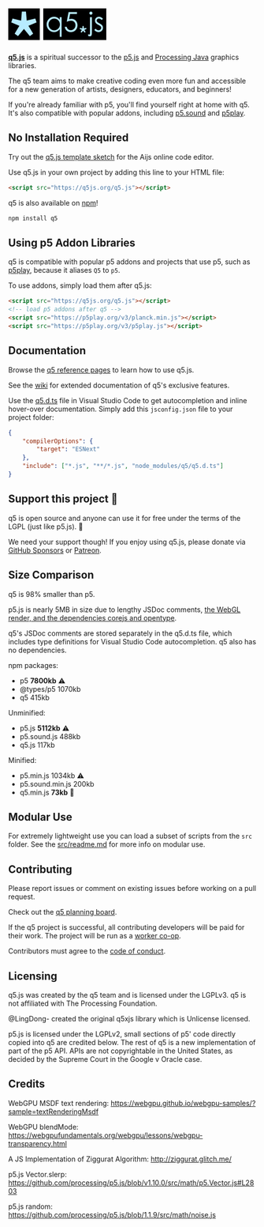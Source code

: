 # <img src="q5js_logo.webp" height="64"> <img src="q5js_brand.webp" height="64">

[**q5.js**](https://q5js.org) is a spiritual successor to the [p5.js][] and [Processing Java][] graphics libraries.

The q5 team aims to make creative coding even more fun and accessible for a new generation of artists, designers, educators, and beginners!

If you're already familiar with p5, you'll find yourself right at home with q5. It's also compatible with popular addons, including [p5.sound][] and [p5play][].

## No Installation Required

Try out the [q5.js template sketch](https://aijs.io/editor?user=quinton-ashley&project=logoSpin) for the Aijs online code editor.

Use q5.js in your own project by adding this line to your HTML file:

```html
<script src="https://q5js.org/q5.js"></script>
```

q5 is also available on [npm](https://www.npmjs.com/package/q5)!

```bash
npm install q5
```

## Using p5 Addon Libraries

q5 is compatible with popular p5 addons and projects that use p5, such as [p5play][], because it aliases `Q5` to `p5`.

To use addons, simply load them after q5.js:

```html
<script src="https://q5js.org/q5.js"></script>
<!-- load p5 addons after q5 -->
<script src="https://p5play.org/v3/planck.min.js"></script>
<script src="https://p5play.org/v3/p5play.js"></script>
```

## Documentation

Browse the [q5 reference pages](https://q5js.org/learn) to learn how to use q5.js.

See the [wiki](https://github.com/q5js/q5.js/wiki) for extended documentation of q5's exclusive features.

Use the [q5.d.ts](q5.d.ts) file in Visual Studio Code to get autocompletion and inline hover-over documentation. Simply add this `jsconfig.json` file to your project folder:

```json
{
	"compilerOptions": {
		"target": "ESNext"
	},
	"include": ["*.js", "**/*.js", "node_modules/q5/q5.d.ts"]
}
```

## Support this project 🤝

q5 is open source and anyone can use it for free under the terms of the LGPL (just like p5.js). 🎉

We need your support though! If you enjoy using q5.js, please donate via [GitHub Sponsors](https://github.com/sponsors/quinton-ashley) or [Patreon](https://www.patreon.com/p5play).

## Size Comparison

q5 is 98% smaller than p5.

p5.js is nearly 5MB in size due to lengthy JSDoc comments, [the WebGL render, and the dependencies corejs and opentype](https://github.com/processing/p5.js/issues/6776#issuecomment-1918238317).

q5's JSDoc comments are stored separately in the q5.d.ts file, which includes type definitions for Visual Studio Code autocompletion. q5 also has no dependencies.

npm packages:

- p5 **7800kb** ⚠️
- @types/p5 1070kb
- q5 415kb

Unminified:

- p5.js **5112kb** ⚠️
- p5.sound.js 488kb
- q5.js 117kb

Minified:

- p5.min.js 1034kb ⚠️
- p5.sound.min.js 200kb
- q5.min.js **73kb** 🎉

## Modular Use

For extremely lightweight use you can load a subset of scripts from the `src` folder. See the [src/readme.md](src/readme.md) for more info on modular use.

## Contributing

Please report issues or comment on existing issues before working on a pull request.

Check out the [q5 planning board](https://github.com/orgs/q5js/projects/1/views/1).

If the q5 project is successful, all contributing developers will be paid for their work. The project will be run as a [worker co-op](https://en.wikipedia.org/wiki/Worker_cooperative).

Contributors must agree to the [code of conduct](CODE_OF_CONDUCT.md).

## Licensing

q5.js was created by the q5 team and is licensed under the LGPLv3. q5 is not affiliated with The Processing Foundation.

@LingDong- created the original q5xjs library which is Unlicense licensed.

p5.js is licensed under the LGPLv2, small sections of p5' code directly copied into q5 are credited below. The rest of q5 is a new implementation of part of the p5 API. APIs are not copyrightable in the United States, as decided by the Supreme Court in the Google v Oracle case.

## Credits

WebGPU MSDF text rendering:
https://webgpu.github.io/webgpu-samples/?sample=textRenderingMsdf

WebGPU blendMode:
https://webgpufundamentals.org/webgpu/lessons/webgpu-transparency.html

A JS Implementation of Ziggurat Algorithm:
http://ziggurat.glitch.me/

p5.js Vector.slerp:
https://github.com/processing/p5.js/blob/v1.10.0/src/math/p5.Vector.js#L2803

p5.js random:
https://github.com/processing/p5.js/blob/1.1.9/src/math/noise.js

[p5]: https://p5js.org
[p5.js]: https://p5js.org
[Processing Java]: https://processing.org
[p5.sound]: https://archive.p5js.org/reference/#/libraries/p5.sound
[p5play]: https://p5play.org
